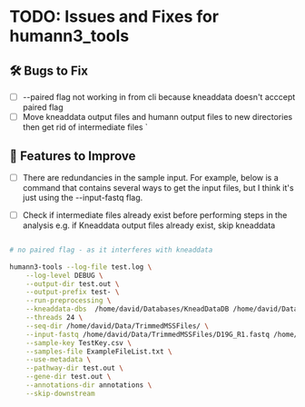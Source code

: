 

# TODO: Issues and Fixes for humann3_tools

## 🛠️ Bugs to Fix
- [ ] --paired flag not working in from cli because kneaddata doesn't acccept paired flag
- [ ] Move kneaddata output files and humann output files to new directories then get rid of intermediate files
`

## 🔧 Features to Improve
- [ ] There are redundancies in the sample input. For example, below is a command
        that contains several ways to get the input files, but I think it's just using the --input-fastq flag.
- [ ] Check if intermediate files already exist before performing steps in the analysis
        e.g. if Kneaddata output files already exist, skip kneaddata


```bash

# no paired flag - as it interferes with kneaddata
	
humann3-tools --log-file test.log \
	--log-level DEBUG \
	--output-dir test.out \
	--output-prefix test- \
	--run-preprocessing \
	--kneaddata-dbs  /home/david/Databases/KneadDataDB /home/david/Databases/BT2ContaminantDB \
	--threads 24 \
	--seq-dir /home/david/Data/TrimmedMSSFiles/ \
	--input-fastq /home/david/Data/TrimmedMSSFiles/D19G_R1.fastq /home/david/Data/TrimmedMSSFiles/D19G_R2.fastq \
	--sample-key TestKey.csv \
	--samples-file ExampleFileList.txt \
	--use-metadata \
	--pathway-dir test.out \
	--gene-dir test.out \
	--annotations-dir annotations \
	--skip-downstream
